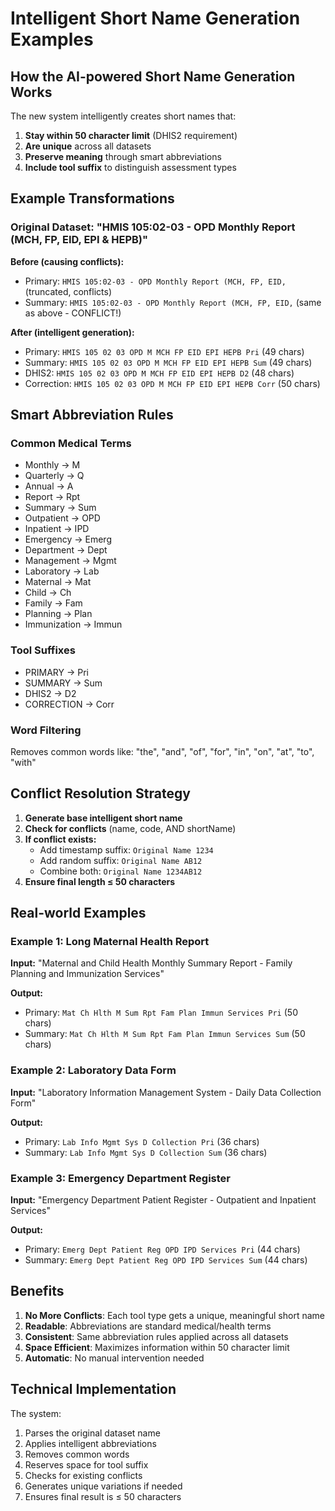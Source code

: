 # Intelligent Short Name Generation Examples

## How the AI-powered Short Name Generation Works

The new system intelligently creates short names that:
1. **Stay within 50 character limit** (DHIS2 requirement)
2. **Are unique** across all datasets
3. **Preserve meaning** through smart abbreviations
4. **Include tool suffix** to distinguish assessment types

## Example Transformations

### Original Dataset: "HMIS 105:02-03 - OPD Monthly Report (MCH, FP, EID, EPI & HEPB)"

**Before (causing conflicts):**
- Primary: `HMIS 105:02-03 - OPD Monthly Report (MCH, FP, EID,` (truncated, conflicts)
- Summary: `HMIS 105:02-03 - OPD Monthly Report (MCH, FP, EID,` (same as above - CONFLICT!)

**After (intelligent generation):**
- Primary: `HMIS 105 02 03 OPD M MCH FP EID EPI HEPB Pri` (49 chars)
- Summary: `HMIS 105 02 03 OPD M MCH FP EID EPI HEPB Sum` (49 chars)
- DHIS2: `HMIS 105 02 03 OPD M MCH FP EID EPI HEPB D2` (48 chars)
- Correction: `HMIS 105 02 03 OPD M MCH FP EID EPI HEPB Corr` (50 chars)

## Smart Abbreviation Rules

### Common Medical Terms
- Monthly → M
- Quarterly → Q
- Annual → A
- Report → Rpt
- Summary → Sum
- Outpatient → OPD
- Inpatient → IPD
- Emergency → Emerg
- Department → Dept
- Management → Mgmt
- Laboratory → Lab
- Maternal → Mat
- Child → Ch
- Family → Fam
- Planning → Plan
- Immunization → Immun

### Tool Suffixes
- PRIMARY → Pri
- SUMMARY → Sum
- DHIS2 → D2
- CORRECTION → Corr

### Word Filtering
Removes common words like: "the", "and", "of", "for", "in", "on", "at", "to", "with"

## Conflict Resolution Strategy

1. **Generate base intelligent short name**
2. **Check for conflicts** (name, code, AND shortName)
3. **If conflict exists:**
   - Add timestamp suffix: `Original Name 1234`
   - Add random suffix: `Original Name AB12`
   - Combine both: `Original Name 1234AB12`
4. **Ensure final length ≤ 50 characters**

## Real-world Examples

### Example 1: Long Maternal Health Report
**Input:** "Maternal and Child Health Monthly Summary Report - Family Planning and Immunization Services"

**Output:**
- Primary: `Mat Ch Hlth M Sum Rpt Fam Plan Immun Services Pri` (50 chars)
- Summary: `Mat Ch Hlth M Sum Rpt Fam Plan Immun Services Sum` (50 chars)

### Example 2: Laboratory Data Form
**Input:** "Laboratory Information Management System - Daily Data Collection Form"

**Output:**
- Primary: `Lab Info Mgmt Sys D Collection Pri` (36 chars)
- Summary: `Lab Info Mgmt Sys D Collection Sum` (36 chars)

### Example 3: Emergency Department Register
**Input:** "Emergency Department Patient Register - Outpatient and Inpatient Services"

**Output:**
- Primary: `Emerg Dept Patient Reg OPD IPD Services Pri` (44 chars)
- Summary: `Emerg Dept Patient Reg OPD IPD Services Sum` (44 chars)

## Benefits

1. **No More Conflicts**: Each tool type gets a unique, meaningful short name
2. **Readable**: Abbreviations are standard medical/health terms
3. **Consistent**: Same abbreviation rules applied across all datasets
4. **Space Efficient**: Maximizes information within 50 character limit
5. **Automatic**: No manual intervention needed

## Technical Implementation

The system:
1. Parses the original dataset name
2. Applies intelligent abbreviations
3. Removes common words
4. Reserves space for tool suffix
5. Checks for existing conflicts
6. Generates unique variations if needed
7. Ensures final result is ≤ 50 characters